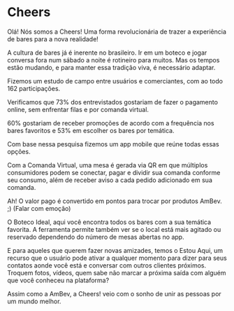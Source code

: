 # Cheers
Olá! Nós somos a Cheers! Uma forma revolucionária de trazer a experiência de bares para a nova realidade!

A cultura de bares já é inerente no brasileiro. Ir em um boteco e jogar conversa fora num sábado a noite é rotineiro para muitos. Mas os tempos estão mudando, e para manter essa tradição viva, é necessário adaptar.

Fizemos um estudo de campo entre usuários e comerciantes, com ao todo 162 participações.

Verificamos que 73% dos entrevistados gostariam de fazer o pagamento online, sem enfrentar filas e por comanda virtual. 

60% gostariam de receber promoções de acordo com a frequência nos bares favoritos e 53% em escolher os bares por temática.

Com base nessa pesquisa fizemos um app mobile que reúne todas essas opções.

Com a Comanda Virtual, uma mesa é gerada via QR em que múltiplos consumidores podem se conectar, pagar e dividir sua comanda conforme seu consumo, além de receber aviso a cada pedido adicionado em sua comanda.

Ah! O valor pago é convertido em pontos para trocar por produtos AmBev. ;) (Falar com emoção)

O Boteco Ideal, aqui você encontra todos os bares com a sua temática favorita. A ferramenta permite também ver se o local está mais agitado ou reservado dependendo do número de mesas abertas no app.

E para aqueles que querem fazer novas amizades, temos o Estou Aqui, um recurso que o usuário pode ativar a qualquer momento para dizer para seus contatos aonde você está e conversar com outros clientes próximos. Troquem fotos, vídeos, quem sabe não marcar a próxima saída com alguém que você conheceu na plataforma?

Assim como a AmBev, a Cheers! veio com o sonho de unir as pessoas por um mundo melhor.
